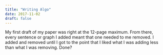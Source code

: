 ```yaml
---
title: "Writing Algo"
date: 2017-11-02
draft: false
---
```


My first draft of my paper was right at the 12-page maximum. From there, 
every sentence or graph I added meant that one needed to me removed. 
I added and removed until I got to the point that I liked what I was 
adding less than what I was removing. Done?
